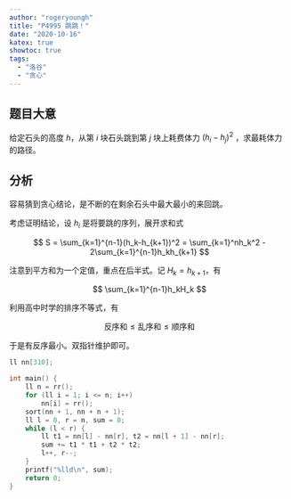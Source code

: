 ```yaml
---
author: "rogeryoungh"
title: "P4995 跳跳！"
date: "2020-10-16"
katex: true
showtoc: true
tags:
  - "洛谷"
  - "贪心"
---
```


## 题目大意

给定石头的高度 $h$，从第 $i$ 块石头跳到第 $j$ 块上耗费体力 $(h_i-h_j)^2$ ，求最耗体力的路径。

## 分析

容易猜到贪心结论，是不断的在剩余石头中最大最小的来回跳。

考虑证明结论，设 $h_i$ 是将要跳的序列，展开求和式

$$
S = \sum_{k=1}^{n-1}(h_k-h_{k+1})^2 = \sum_{k=1}^nh_k^2 - 2\sum_{k=1}^{n-1}h_kh_{k+1}
$$

注意到平方和为一个定值，重点在后半式。记 $H_k = h_{k+1}$，有

$$
\sum_{k=1}^{n-1}h_kH_k
$$

利用高中时学的排序不等式，有

$$
\text{反序和} \leqslant \text{乱序和} \leqslant \text{顺序和}
$$

于是有反序最小。双指针维护即可。

```cpp
ll nn[310];

int main() {
    ll n = rr();
    for (ll i = 1; i <= n; i++)
        nn[i] = rr();
    sort(nn + 1, nn + n + 1);
    ll l = 0, r = n, sum = 0;
    while (l < r) {
        ll t1 = nn[l] - nn[r], t2 = nn[l + 1] - nn[r];
        sum += t1 * t1 + t2 * t2;
        l++, r--;
    }
    printf("%lld\n", sum);
    return 0;
}
```
